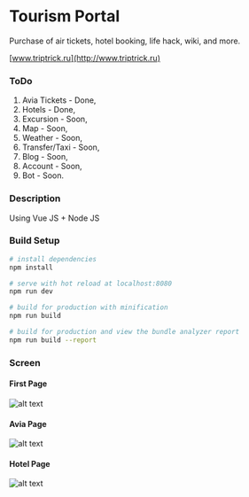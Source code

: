 # Tourism Portal
Purchase of air tickets, hotel booking, life hack, wiki, and more.


[www.triptrick.ru](http://www.triptrick.ru)

### ToDo

1. Avia Tickets - Done,
2. Hotels - Done,
3. Excursion - Soon,
4. Map - Soon,
5. Weather - Soon,
6. Transfer/Taxi - Soon,
7. Blog - Soon,
8. Account - Soon,
9. Bot - Soon.


### Description

Using Vue JS + Node JS



### Build Setup

``` bash
# install dependencies
npm install

# serve with hot reload at localhost:8080
npm run dev

# build for production with minification
npm run build

# build for production and view the bundle analyzer report
npm run build --report
```

### Screen

#### First Page
![alt text](https://dl.dropboxusercontent.com/s/3r2fxgnels4odbh/Screenshot_2.png?dl=0)
#### Avia Page
![alt text](https://dl.dropboxusercontent.com/s/deukf50mt9fsmj1/Screenshot_7.png?dl=0)
#### Hotel Page
![alt text](https://dl.dropboxusercontent.com/s/e3m8l3a6bwun5ub/Screenshot_8.png?dl=0)
